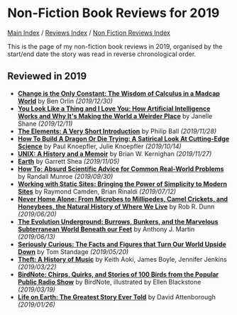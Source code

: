 # Non-Fiction Book Reviews for 2019

[Main Index](../../../README.md) / [Reviews Index](../../README.md) / [Non Fiction Reviews Index](../README.md)

This is the page of my non-fiction book reviews in 2019, organised by the start/end date the story was read in reverse chronological order.

## Reviewed in 2019

- [**Change is the Only Constant: The Wisdom of Calculus in a Madcap World**](20191230-ChangeOnlyConstant.md) by Ben Orlin *(2019/12/30)*
- [**You Look Like a Thing and I Love You: How Artificial Intelligence Works and Why It's Making the World a Weirder Place**](20191211-YouLookLikeAThing.md) by Janelle Shane *(2019/12/11)*
- [**The Elements: A Very Short Introduction**](20191128-ElementsVeryShortIntroduction.md) by Philip Ball *(2019/11/28)*
- [**How To Build A Dragon Or Die Trying: A Satirical Look At Cutting-Edge Science**](20191014-HowBuildDragonDieTrying.md) by Paul Knoepfler, Julie Knoepfler *(2019/10/14)*
- [**UNIX: A History and a Memoir**](20191127-UnixHistoryMemoir.md) by Brian W. Kernighan *(2019/11/27)*
- [**Earth**](20191105-Earth.md) by Garrett Shea *(2019/11/05)*
- [**How To: Absurd Scientific Advice for Common Real-World Problems**](20190930-HowTo.md) by Randall Munroe *(2019/09/30)*
- [**Working with Static Sites: Bringing the Power of Simplicity to Modern Sites**](20190712-WorkingStaticSites.md) by Raymond Camden, Brian Rinaldi *(2019/07/12)*
- [**Never Home Alone: From Microbes to Millipedes, Camel Crickets, and Honeybees, the Natural History of Where We Live**](20190620-NeverHomeAlone.md) by Rob R. Dunn *(2019/06/20)*
- [**The Evolution Underground: Burrows, Bunkers, and the Marvelous Subterranean World Beneath our Feet**](20190613-EvolutionUnderground.md) by Anthony J. Martin *(2019/06/13)*
- [**Seriously Curious: The Facts and Figures that Turn Our World Upside Down**](20190520-SeriouslyCurious.md) by Tom Standage *(2019/05/20)*
- [**Theft: A History of Music**](20190322-TheftAHistoryMusic.md) by Keith Aoki, James Boyle, Jennifer Jenkins *(2019/03/22)*
- [**BirdNote: Chirps, Quirks, and Stories of 100 Birds from the Popular Public Radio Show**](20190319-BirdNote.md) by BirdNote, illustrated by Ellen Blackstone *(2019/03/19)*
- [**Life on Earth: The Greatest Story Ever Told**](20190126-LifeOnEarth.md) by David Attenborough *(2019/01/26)*
